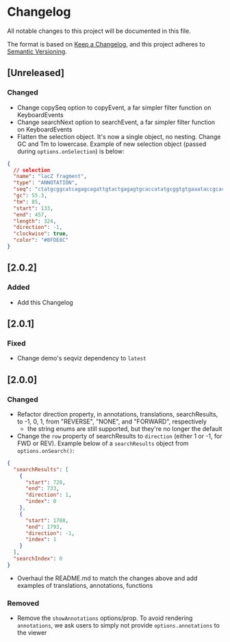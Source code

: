 # Changelog

All notable changes to this project will be documented in this file.

The format is based on [Keep a Changelog](https://keepachangelog.com/en/1.0.0/),
and this project adheres to [Semantic Versioning](https://semver.org/spec/v2.0.0.html).

## [Unreleased]

### Changed

- Change copySeq option to copyEvent, a far simpler filter function on KeyboardEvents
- Change searchNext option to searchEvent, a far simpler filter function on KeyboardEvents
- Flatten the selection object. It's now a single object, no nesting. Change GC and Tm to lowercase. Example of new selection object (passed during `options.onSelection`) is below:

```json
{
  // selection
  "name": "lacZ fragment",
  "type": "ANNOTATION",
  "seq": "ctatgcggcatcagagcagattgtactgagagtgcaccatatgcggtgtgaaataccgcacagatgcgtaaggagaaaataccgcatcaggcgccattcgccattcaggctgcgcaactgttgggaagggcgatcggtgcgggcctcttcgctattacgccagctggcgaaagggggatgtgctgcaaggcgattaagttgggtaacgccagggttttcccagtcacgacgttgtaaaacgacggccagtgccaagcttgcatgcctgcaggtcgactctagaggatccccgggtaccgagctcgaattcgtaatcatggtcat",
  "gc": 55.3,
  "tm": 85,
  "start": 133,
  "end": 457,
  "length": 324,
  "direction": -1,
  "clockwise": true,
  "color": "#8FDE8C"
}
```

## [2.0.2]

### Added

- Add this Changelog

## [2.0.1]

### Fixed

- Change demo's seqviz dependency to `latest`

## [2.0.0]

### Changed

- Refactor direction property, in annotations, translations, searchResults, to -1, 0, 1, from "REVERSE", "NONE", and "FORWARD", respectively
  - the string enums are still supported, but they're no longer the default
- Change the `row` property of searchResults to `direction` (either 1 or -1, for FWD or REV). Example below of a `searchResults` object from `options.onSearch()`:

```json
{
  "searchResults": [
    {
      "start": 728,
      "end": 733,
      "direction": 1,
      "index": 0
    },
    {
      "start": 1788,
      "end": 1793,
      "direction": -1,
      "index": 1
    }
  ],
  "searchIndex": 0
}
```

- Overhaul the README.md to match the changes above and add examples of translations, annotations, functions

### Removed

- Remove the `showAnnotations` options/prop. To avoid rendering `annotations`, we ask users to simply not provide `options.annotations` to the viewer
